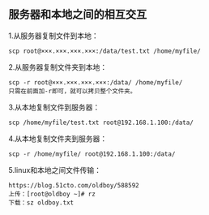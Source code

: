 ## 服务器和本地之间的相互交互
1.从服务器复制文件到本地：

	scp root@×××.×××.×××.×××:/data/test.txt /home/myfile/

2.从服务器复制文件夹到本地：

	scp -r root@×××.×××.×××.×××:/data/ /home/myfile/
	只需在前面加-r即可，就可以拷贝整个文件夹。

3.从本地复制文件到服务器：

	scp /home/myfile/test.txt root@192.168.1.100:/data/

4.从本地复制文件夹到服务器：
	
	scp -r /home/myfile/ root@192.168.1.100:/data/


5.linux和本地之间文件传输：

	https://blog.51cto.com/oldboy/588592
	上传：[root@oldboy ~]# rz
	下载：sz oldboy.txt

